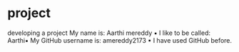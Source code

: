 # project
developing a project
 My name is: Aarthi mereddy ▪
  I like to be called: Aarthi▪ 
  My GitHub username is: amereddy2173 ▪ 
  I have used GitHub before. 
